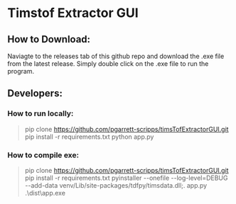# Timstof Extractor GUI

## How to Download:

Naviagte to the releases tab of this github repo and download the .exe file from the latest release. 
Simply double click on the .exe file to run the program.

## Developers:

### How to run locally:
> pip clone https://github.com/pgarrett-scripps/timsTofExtractorGUI.git
> pip install -r requirements.txt
> python app.py

### How to compile exe:
> pip clone https://github.com/pgarrett-scripps/timsTofExtractorGUI.git
> pip install -r requirements.txt
> pyinstaller --onefile --log-level=DEBUG --add-data venv/Lib/site-packages/tdfpy/timsdata.dll;. app.py
> .\dist\app.exe

